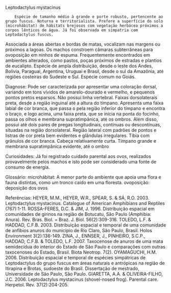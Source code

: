 ﻿Leptodactylus mystacinus


        Espécie de tamanho médio à grande e porte robusto, pertencente ao grupo fuscus. Noturna e territorialista. Prefere a superfície do solo (microhábitat) de hábitats brejosos com vegetação herbácea próximos a corpos lênticos de água. Já foi observada em simpatria com Leptodactylus fuscus.
Associada a áreas abertas e bordas de matas, vocalizam nas margens ou próximos a lagoas. Os machos constroem câmaras subterrâneas para ovoposição em ninhos de espuma. Frequentemente encontrados em ambientes alterados, como pastos, poças próximos de estradas e plantios de eucalipto. 
Espécie de ampla distribuição, desde o leste dos Andes, Bolívia, Paraguai, Argentina, Uruguai e Brasil, desde o sul da Amazônia, até regiões costeiras do Sudeste e Sul. Espécie comum no Goiás.




Diagnose:
        Pode ser caracterizada por apresentar uma coloração dorsal, variando em tons vívidos de amarelo-dourado e vermelho, e pequenos pontos pretos esparsos. Não possui linha vertebral. Faixas dorsolaterais preta, desde a região inguinal até a altura do tímpano.
Apresenta uma faixa labial de cor branca, que passa o pela região inferior do tímpano e encontra o braço, e logo acima, uma faixa preta, que se inicia na ponta do focinho, passa os olhos e membrana supratimpânica, até os ombros. Além disso, possui até dois pares de pregas longitudinais, contínuas ou descontínuas, situadas na região dorsolateral. 
Região lateral com padrões de pontos e listras de cor preta bem evidentes e glândulas irregulares. Tíbia com grânulos de cor branca. Cabeça relativamente curta. Tímpano grande e membrana supratimpânica evidente, até o ombro


Curiosidades:
        Já foi registrado cuidado parental aos ovos, realizados provavelmente pelos machos e isto pode ser considerado uma fonte de consumo de energia. 


Glossário:
microhábitat: A menor parte do ambiente que apoia uma flora e fauna distintas, como um tronco caído em uma floresta.
ovoposição: deposição dos ovos


Referências:
HEYER, M.M., HEYER, W.R., SPEAR, S. & SÁ, R.O. 2003. Leptodactylus mystacinus. Catalogue of American Amphibians and Reptiles (767):1-11.
ROSSA-FERES, D.C. & JIM, J. 1996. Distribuição espacial em comunidades de girinos na região de Botucatu, São Paulo (Amphibia: Anura). Rev. Bras. Biol. = Braz. J. Biol. 56(2):309-316.
TOLEDO, L.F. & HADDAD, C.F.B. 2003. Distribuição espacial e temporal de uma comunidade de anfíbios anuros do município de Rio Claro, São Paulo, Brasil. Holos Environment 3(2):136-149.
ZINA, J., ENNSER, J., PINHEIRO, S.C.P., HADDAD, C.F.B. & TOLEDO, L.F. 2007. Taxocenose de anuros de uma mata semidecídua do interior do Estado de São Paulo e comparações com outras taxocenoses do Estado, Brasil. Biota Neotrop. 7(2).
OYAMAGUCHI, H.M. 2006. Distribuição espacial e temporal de espécies simpátricas de Leptodactylus do grupo fuscus em áreas naturais e antrópicas na região de Itirapina e Brotas, sudoeste do Brasil. Dissertação de mestrado, Universidade de São Paulo, São Paulo.
GIARETTA, A.A. & OLIVEIRA-FILHO, J.C. 2006. Leptodactylus mystacinus (shovel-nosed frog). Parental care. Herpetol. Rev. 37(2):204-205.